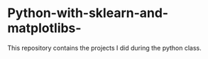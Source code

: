 # Python-with-sklearn-and-matplotlibs-
This repository contains the projects I did during the python class. 
